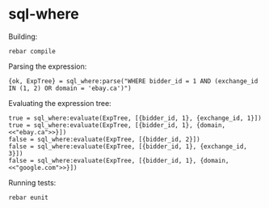 sql-where
=========

Building:
    
    rebar compile

Parsing the expression:

    {ok, ExpTree} = sql_where:parse("WHERE bidder_id = 1 AND (exchange_id IN (1, 2) OR domain = 'ebay.ca')")
    
Evaluating the expression tree:

    true = sql_where:evaluate(ExpTree, [{bidder_id, 1}, {exchange_id, 1}])
    true = sql_where:evaluate(ExpTree, [{bidder_id, 1}, {domain, <<"ebay.ca">>}])
    false = sql_where:evaluate(ExpTree, [{bidder_id, 2}])
    false = sql_where:evaluate(ExpTree, [{bidder_id, 1}, {exchange_id, 3}])
    false = sql_where:evaluate(ExpTree, [{bidder_id, 1}, {domain, <<"google.com">>}])
    
Running tests:

    rebar eunit
